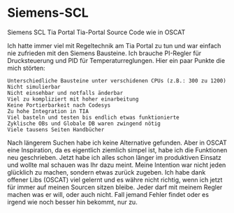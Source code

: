 # Siemens-SCL
Siemens SCL Tia Portal Tia-Portal Source Code wie in OSCAT 

Ich hatte immer viel mit Regeltechnik am Tia Portal zu tun und war einfach nie zufrieden mit den Siemens Bausteine. Ich brauche PI-Regler für Drucksteuerung und PID für Temperaturreglungen. Hier ein paar Punkte die mich störten:

    Unterschiedliche Bausteine unter verschidenen CPUs (z.B.: 300 zu 1200)
    Nicht simulierbar
    Nicht einsehbar und notfalls änderbar
    Viel zu kompliziert mit hoher einarbeitung
    Keine Portierbarkeit nach Codesys
    Zu hohe Integration in TIA
    Viel basteln und testen bis endlich etwas funktionierte
    Zyklische OBs und Globale DB waren zwingend nötig 
    Viele tausens Seiten Handbücher

Nach längerem Suchen habe ich keine Alternative gefunden. Aber in OSCAT eine Inspiration, da es eigentlich ziemlich simpel ist, habe ich die Funktionen neu geschrieben. Jetzt habe ich alles schon länger im produktiven Einsatz und wollte mal schauen was Ihr dazu meint. 
Meine Intention war nicht jeden glücklich zu machen, sondern etwas zurück zugeben. Ich habe dank offener Libs (OSCAT) viel gelernt und es währe nicht richtig, wenn ich jetzt für immer auf meinen Sourcen sitzen bleibe. Jeder darf mit meinem Regler machen was er will, oder auch nicht. Fall jemand Fehler findet oder es irgend wie noch besser hin bekommt, nur zu. 

